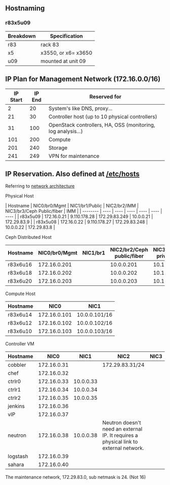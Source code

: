 ## Hostnaming
### r83x5u09
| Breakdown | Specification |
| --- | ------- |
| r83 | rack 83 |
| x5 | x3550, or x6= x3650 |
| u09 | mounted at unit 09 |

## IP Plan for Management Network (172.16.0.0/16)
| IP Start | IP End | Reserved for |
| -------- | ------ | ------------ |
| 2 | 20 | System's like DNS, proxy... |
| 21 | 30 | Controller host (up to 10 physical controllers) |
| 31 | 100 | OpenStack controllers, HA, OSS (monitoring, log analysis...) |
| 101 | 200 | Compute |
| 201 | 240 | Storage |
| 241 | 249 | VPN for maintenance |

## IP Reservation. Also defined at [/etc/hosts](samples/hosts/hosts)
Referring to [network architecture](NetworkConfiguration.markdown)

Physical Host

| Hostname | NIC0/br0/Mgmt | NIC1/br1/Public | NIC2/br2/IMM | NIC3/br3/Ceph Public/fiber | IMM |
| -------- | ---- | ---- | ---- | ---- | ---- | ---- |
| r83x5u09 | 172.16.0.21 | 9.110.178.28 | 172.29.83.249 | 10.0.0.21 | 172.29.83.9 | 
| r83x5u08 | 172.16.0.22 | 9.110.178.27 | 172.29.83.248 | 10.0.0.22 | 172.29.83.8 |

Ceph Distributed Host

| Hostname | NIC0/br0/Mgmt | NIC1/br1 | NIC2/br2/Ceph public/fiber | NIC3/br3/Ceph private/fiber | IMM |
| -------- | ---- | ---- | ---- | ---- | ---- |
| r83x6u16 | 172.16.0.201 | | 10.0.0.201 | 10.10.0.201 | 172.29.83.16 | 
| r83x6u18 | 172.16.0.202 | | 10.0.0.202 | 10.10.0.202 | 172.29.83.18 |
| r83x6u20 | 172.16.0.203 | | 10.0.0.203 | 10.10.0.203 | 172.29.83.20 |

Compute Host

| Hostname | NIC0 | NIC1 |
| -------- | ---- | ---- |
| r83x6u14 | 172.16.0.101 | 10.0.0.101/16 |
| r83x6u12 | 172.16.0.102 | 10.0.0.102/16 |
| r83x6u10 | 172.16.0.103 | 10.0.0.103/16 |

Controller VM

| Hostname | NIC0 | NIC1 | NIC2 | NIC3 | 
| -------- | -------- | -------- | -------- | -------- | 
| cobbler | 172.16.0.31 | | 172.29.83.31/24 | |
| chef | 172.16.0.32 | | | |
| ctrlr0 | 172.16.0.33 | 10.0.0.33 | | |
| ctrlr1 | 172.16.0.34 | 10.0.0.34 | | |
| ctrlr2 | 172.16.0.35 | 10.0.0.35 | | |
| jenkins | 172.16.0.36 | | | |
| vIP | 172.16.0.37 | | | |
| neutron | 172.16.0.38 | 10.0.0.38 | Neutron doesn't need an external IP. It requires a physical link to external network. | 
| logstash | 172.16.0.39 | | | |
| sahara | 172.16.0.40 | | | |

The maintenance network, 172.29.83.0, sub netmask is 24. (Not 16)
